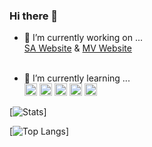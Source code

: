 ### Hi there 👋

- 🔭 I’m currently working on ...<br />
[SA Website](https://superawesome.ml/) & [MV Website](http://mysticvortex.ml/)<br /><br />

- 🌱 I’m currently learning ...<br />
<code><img height="20" src="https://mysticvortex.ml/Icons/css-3.png"></code>
<code><img height="20" src="https://mysticvortex.ml/Icons/html-5.png"></code>
<code><img height="20" src="https://mysticvortex.ml/Icons/vue.png"></code>
<code><img height="20" src="https://mysticvortex.ml/Icons/bootstrap.svg"></code>
<code><img height="20" src="https://mysticvortex.ml/Icons/sk.png"></code>

[![Stats](https://github-readme-stats.vercel.app/api?username=Mass0070&show_icons=true&theme=synthwave&count_private=true)]

[![Top Langs](https://github-readme-stats.vercel.app/api/wakatime?username=Mass0070&layout=compact&theme=synthwave&count_private=true)]

<!--
**Mass0070/Mass0070** is a ✨ _special_ ✨ repository because its `README.md` (this file) appears on your GitHub profile.

Here are some ideas to get you started:

- 🔭 I’m currently working on ...
- 🌱 I’m currently learning ...
- 👯 I’m looking to collaborate on ...
- 🤔 I’m looking for help with ...
- 💬 Ask me about ...
- 📫 How to reach me: ...
- 😄 Pronouns: ...
- ⚡ Fun fact: ...
-->
